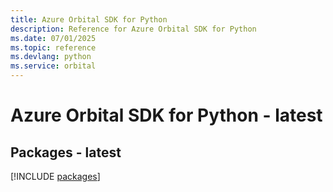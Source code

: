 ```yaml
---
title: Azure Orbital SDK for Python
description: Reference for Azure Orbital SDK for Python
ms.date: 07/01/2025
ms.topic: reference
ms.devlang: python
ms.service: orbital
---
```

# Azure Orbital SDK for Python - latest
## Packages - latest
[!INCLUDE [packages](orbital-index.md)]